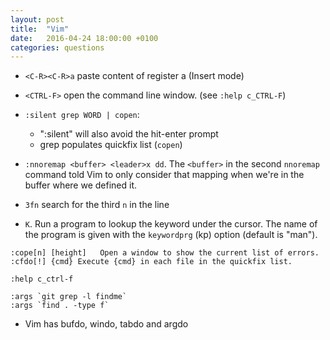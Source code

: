 ```yaml
---
layout: post
title:  "Vim"
date:   2016-04-24 18:00:00 +0100
categories: questions
---
```


- `<C-R><C-R>a` paste content of register a (Insert mode)

- `<CTRL-F>` open the command line window. (see `:help c_CTRL-F`)

- `:silent grep WORD | copen`:
  * ":silent" will also avoid the hit-enter prompt
  * grep populates quickfix list (`copen`)

- `:nnoremap <buffer> <leader>x dd`. The `<buffer>` in the second `nnoremap`
  command told Vim to only consider that mapping when we're in the buffer where
  we defined it.

- `3fn` search for the third `n` in the line

- `K`. Run a program to lookup the keyword under the cursor. The name of the
  program is given with the `keywordprg` (kp) option (default is "man").

```
:cope[n] [height]	Open a window to show the current list of errors.
:cfdo[!] {cmd} Execute {cmd} in each file in the quickfix list.

:help c_ctrl-f
```

```
:args `git grep -l findme`
:args `find . -type f`
```

- Vim has bufdo, windo, tabdo and argdo
